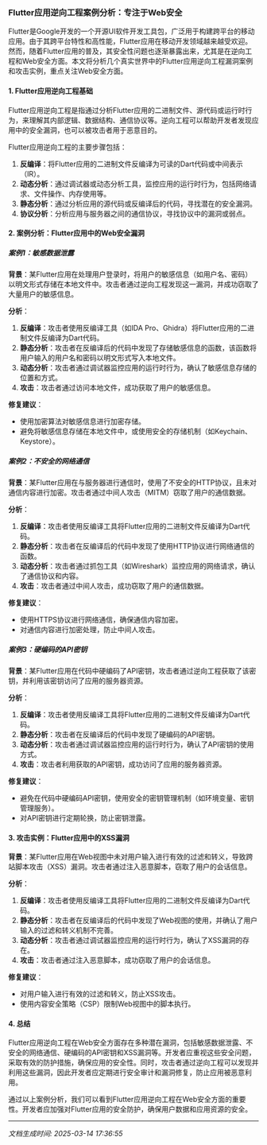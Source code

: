### Flutter应用逆向工程案例分析：专注于Web安全

Flutter是Google开发的一个开源UI软件开发工具包，广泛用于构建跨平台的移动应用。由于其跨平台特性和高性能，Flutter应用在移动开发领域越来越受欢迎。然而，随着Flutter应用的普及，其安全性问题也逐渐暴露出来，尤其是在逆向工程和Web安全方面。本文将分析几个真实世界中的Flutter应用逆向工程漏洞案例和攻击实例，重点关注Web安全方面。

#### 1. Flutter应用逆向工程基础

Flutter应用逆向工程是指通过分析Flutter应用的二进制文件、源代码或运行时行为，来理解其内部逻辑、数据结构、通信协议等。逆向工程可以帮助开发者发现应用中的安全漏洞，也可以被攻击者用于恶意目的。

Flutter应用逆向工程的主要步骤包括：

1. **反编译**：将Flutter应用的二进制文件反编译为可读的Dart代码或中间表示（IR）。
2. **动态分析**：通过调试器或动态分析工具，监控应用的运行时行为，包括网络请求、文件操作、内存使用等。
3. **静态分析**：通过分析应用的源代码或反编译后的代码，寻找潜在的安全漏洞。
4. **协议分析**：分析应用与服务器之间的通信协议，寻找协议中的漏洞或弱点。

#### 2. 案例分析：Flutter应用中的Web安全漏洞

##### 案例1：敏感数据泄露

**背景**：某Flutter应用在处理用户登录时，将用户的敏感信息（如用户名、密码）以明文形式存储在本地文件中。攻击者通过逆向工程发现这一漏洞，并成功窃取了大量用户的敏感信息。

**分析**：
1. **反编译**：攻击者使用反编译工具（如IDA Pro、Ghidra）将Flutter应用的二进制文件反编译为Dart代码。
2. **静态分析**：攻击者在反编译后的代码中发现了存储敏感信息的函数，该函数将用户输入的用户名和密码以明文形式写入本地文件。
3. **动态分析**：攻击者通过调试器监控应用的运行时行为，确认了敏感信息存储的位置和方式。
4. **攻击**：攻击者通过访问本地文件，成功获取了用户的敏感信息。

**修复建议**：
- 使用加密算法对敏感信息进行加密存储。
- 避免将敏感信息存储在本地文件中，或使用安全的存储机制（如Keychain、Keystore）。

##### 案例2：不安全的网络通信

**背景**：某Flutter应用在与服务器进行通信时，使用了不安全的HTTP协议，且未对通信内容进行加密。攻击者通过中间人攻击（MITM）窃取了用户的通信数据。

**分析**：
1. **反编译**：攻击者使用反编译工具将Flutter应用的二进制文件反编译为Dart代码。
2. **静态分析**：攻击者在反编译后的代码中发现了使用HTTP协议进行网络通信的函数。
3. **动态分析**：攻击者通过抓包工具（如Wireshark）监控应用的网络请求，确认了通信协议和内容。
4. **攻击**：攻击者通过中间人攻击，成功窃取了用户的通信数据。

**修复建议**：
- 使用HTTPS协议进行网络通信，确保通信内容加密。
- 对通信内容进行加密处理，防止中间人攻击。

##### 案例3：硬编码的API密钥

**背景**：某Flutter应用在代码中硬编码了API密钥，攻击者通过逆向工程获取了该密钥，并利用该密钥访问了应用的服务器资源。

**分析**：
1. **反编译**：攻击者使用反编译工具将Flutter应用的二进制文件反编译为Dart代码。
2. **静态分析**：攻击者在反编译后的代码中发现了硬编码的API密钥。
3. **动态分析**：攻击者通过调试器监控应用的运行时行为，确认了API密钥的使用方式。
4. **攻击**：攻击者利用获取的API密钥，成功访问了应用的服务器资源。

**修复建议**：
- 避免在代码中硬编码API密钥，使用安全的密钥管理机制（如环境变量、密钥管理服务）。
- 对API密钥进行定期轮换，防止密钥泄露。

#### 3. 攻击实例：Flutter应用中的XSS漏洞

**背景**：某Flutter应用在Web视图中未对用户输入进行有效的过滤和转义，导致跨站脚本攻击（XSS）漏洞。攻击者通过注入恶意脚本，窃取了用户的会话信息。

**分析**：
1. **反编译**：攻击者使用反编译工具将Flutter应用的二进制文件反编译为Dart代码。
2. **静态分析**：攻击者在反编译后的代码中发现了Web视图的使用，并确认了用户输入的过滤和转义机制不完善。
3. **动态分析**：攻击者通过调试器监控应用的运行时行为，确认了XSS漏洞的存在。
4. **攻击**：攻击者通过注入恶意脚本，成功窃取了用户的会话信息。

**修复建议**：
- 对用户输入进行有效的过滤和转义，防止XSS攻击。
- 使用内容安全策略（CSP）限制Web视图中的脚本执行。

#### 4. 总结

Flutter应用逆向工程在Web安全方面存在多种潜在漏洞，包括敏感数据泄露、不安全的网络通信、硬编码的API密钥和XSS漏洞等。开发者应重视这些安全问题，采取有效的防护措施，确保应用的安全性。同时，攻击者通过逆向工程可以发现并利用这些漏洞，因此开发者应定期进行安全审计和漏洞修复，防止应用被恶意利用。

通过以上案例分析，我们可以看到Flutter应用逆向工程在Web安全方面的重要性。开发者应加强对Flutter应用的安全防护，确保用户数据和应用资源的安全。

---

*文档生成时间: 2025-03-14 17:36:55*



